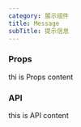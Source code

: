 ```yaml
---
category: 展示组件
title: Message
subTitle: 提示信息
---
```


### Props

thi is Props content

### API

this is API content